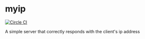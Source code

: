 # myip

[![Circle CI](https://circleci.com/gh/joshuarubin/myip.svg?style=svg)](https://circleci.com/gh/joshuarubin/myip)

A simple server that correctly responds with the client's ip address
